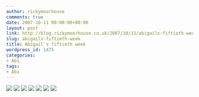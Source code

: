 ```yaml
---
author: rickymoorhouse
comments: true
date: 2007-10-11 00:00:00+00:00
layout: post
link: http://blog.rickymoorhouse.co.uk/2007/10/11/abigails-fiftieth-week/
slug: abigails-fiftieth-week
title: Abigail's fiftieth week
wordpress_id: 1475
categories:
- Abi
tags:
- Abi
---
```



[![ ](http://samespirit.net/ricky/images/365/2007-09-16a.png)](http://samespirit.net/ricky/images/365/big/2007-09-16a.jpg)
[![ ](http://samespirit.net/ricky/images/365/2007-09-16b.png)](http://samespirit.net/ricky/images/365/big/2007-09-16b.jpg)
[![ ](http://samespirit.net/ricky/images/365/2007-09-16c.png)](http://samespirit.net/ricky/images/365/big/2007-09-16c.jpg)
[![ ](http://samespirit.net/ricky/images/365/2007-09-16d.png)](http://samespirit.net/ricky/images/365/big/2007-09-16d.jpg)
[![ ](http://samespirit.net/ricky/images/365/2007-09-16e.png)](http://samespirit.net/ricky/images/365/big/2007-09-16e.jpg)
[![ ](http://samespirit.net/ricky/images/365/2007-09-16f.png)](http://samespirit.net/ricky/images/365/big/2007-09-16f.jpg)
[![ ](http://samespirit.net/ricky/images/365/2007-09-16g.png)](http://samespirit.net/ricky/images/365/big/2007-09-16g.jpg)

